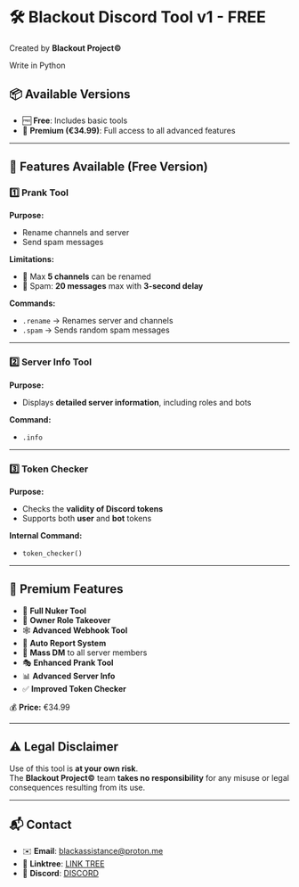 # 🛠️ Blackout Discord Tool v1 - FREE

Created by **Blackout Project©**

Write in Python 

## 📦 Available Versions
- 🆓 **Free**: Includes basic tools
- 💎 **Premium (€34.99)**: Full access to all advanced features

---

## 🔧 Features Available (Free Version)

### 1️⃣ Prank Tool

**Purpose:**
- Rename channels and server
- Send spam messages

**Limitations:**
- 🔹 Max **5 channels** can be renamed
- 🔹 Spam: **20 messages** max with **3-second delay**

**Commands:**
- `.rename` → Renames server and channels
- `.spam` → Sends random spam messages

---

### 2️⃣ Server Info Tool

**Purpose:**
- Displays **detailed server information**, including roles and bots

**Command:**
- `.info`

---

### 3️⃣ Token Checker

**Purpose:**
- Checks the **validity of Discord tokens**
- Supports both **user** and **bot** tokens

**Internal Command:**
- `token_checker()`

---

## 💎 Premium Features

- 🧨 **Full Nuker Tool**
- 👑 **Owner Role Takeover**
- 🕸️ **Advanced Webhook Tool**
- 🚨 **Auto Report System**
- 📩 **Mass DM** to all server members
- 🎭 **Enhanced Prank Tool**
- 📊 **Advanced Server Info**
- ✅ **Improved Token Checker**

💰 **Price:** €34.99

---

## ⚠️ Legal Disclaimer

Use of this tool is **at your own risk**.  
The **Blackout Project©** team **takes no responsibility** for any misuse or legal consequences resulting from its use.

---

## 📬 Contact

- ✉️ **Email**: blackassistance@proton.me  
- 🔗 **Linktree**: [LINK TREE](https://linktr.ee/blackoutproj)  
- 💬 **Discord**: [DISCORD](https://discord.gg/k5p2wMad4J)
